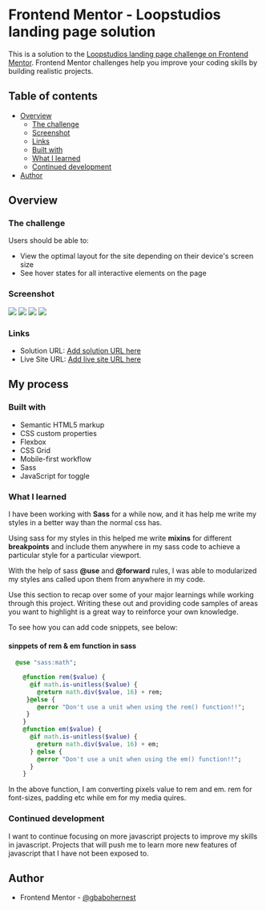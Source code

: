 # Frontend Mentor - Loopstudios landing page solution

This is a solution to the [Loopstudios landing page challenge on Frontend Mentor](https://www.frontendmentor.io/challenges/loopstudios-landing-page-N88J5Onjw). Frontend Mentor challenges help you improve your coding skills by building realistic projects.

## Table of contents

- [Overview](#overview)
  - [The challenge](#the-challenge)
  - [Screenshot](#screenshot)
  - [Links](#links)
  - [Built with](#built-with)
  - [What I learned](#what-i-learned)
  - [Continued development](#continued-development)
- [Author](#author)

## Overview

### The challenge

Users should be able to:

- View the optimal layout for the site depending on their device's screen size
- See hover states for all interactive elements on the page

### Screenshot

![](/screenshots/desktop%20view.png)
![](/screenshots/mobile%20view%20ss.png)
![](/screenshots/ipad%20view.png)
![](/screenshots/hamburger-mobile%20view%20ss.png)

### Links

- Solution URL: [Add solution URL here](https://github.com/gbabohernest/fem-loopstudious-landing-page)
- Live Site URL: [Add live site URL here](https://gbabohernest.github.io/loopstudious-landing-page/)

## My process

### Built with

- Semantic HTML5 markup
- CSS custom properties
- Flexbox
- CSS Grid
- Mobile-first workflow
- Sass
- JavaScript for toggle

### What I learned

I have been working with **Sass** for a while now, and it has help me write my styles in a better way than the normal css has.

Using sass for my styles in this helped me write **mixins** for different **breakpoints** and include them anywhere in my sass code to achieve a particular style for a particular viewport.

With the help of sass **@use** and **@forward** rules, I was able to modularized my styles ans called upon them from anywhere in my code.

Use this section to recap over some of your major learnings while working through this project. Writing these out and providing code samples of areas you want to highlight is a great way to reinforce your own knowledge.

To see how you can add code snippets, see below:

#### sinppets of rem & em function in sass

```sass
  @use "sass:math";

    @function rem($value) {
      @if math.is-unitless($value) {
        @return math.div($value, 16) + rem;
     }@else {
        @error "Don't use a unit when using the rem() function!!";
     }
    }
    @function em($value) {
      @if math.is-unitless($value) {
        @return math.div($value, 16) + em;
      } @else {
        @error "Don't use a unit when using the em() function!!";
      }
    }

```

In the above function, I am converting pixels value to rem and em. rem for font-sizes, padding etc while em for my media quires.

### Continued development

I want to continue focusing on more javascript projects to improve my skills in javascript. Projects that will push me to learn more new features of javascript that I have not been exposed to.

## Author

- Frontend Mentor - [@gbabohernest](https://www.frontendmentor.io/profile/gbabohernest)
